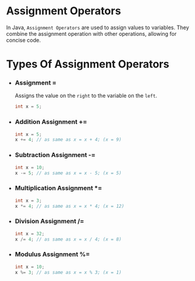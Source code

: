 # Assignment Operators

In Java, `Assignment Operators` are used to assign values to variables. They combine the assignment operation with other operations, allowing for concise code.

# Types Of Assignment Operators

- ### Assignment =
  Assigns the value on the `right` to the variable on the `left`.
  ```java
  int x = 5;
  ```
- ### Addition Assignment +=
  ```java
  int x = 5;
  x += 4; // as same as x = x + 4; (x = 9)
  ```
- ### Subtraction Assignment -=
  ```java
  int x = 10;
  x -= 5; // as same as x = x - 5; (x = 5)
  ```
- ### Multiplication Assignment *=
  ```java
  int x = 3;
  x *= 4; // as same as x = x * 4; (x = 12)
  ```
- ### Division Assignment /=
  ```java
  int x = 32;
  x /= 4; // as same as x = x / 4; (x = 8)
  ```
- ### Modulus Assignment %=
  ```java
  int x = 10;
  x %= 3; // as same as x = x % 3; (x = 1)
  ```
